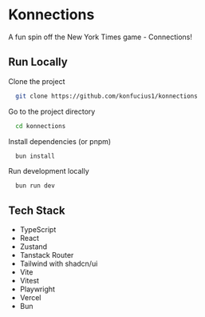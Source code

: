 # Konnections

A fun spin off the New York Times game - Connections!

## Run Locally

Clone the project

```bash
  git clone https://github.com/konfucius1/konnections
```

Go to the project directory

```bash
  cd konnections
```

Install dependencies (or pnpm)

```bash
  bun install
```

Run development locally

```base
  bun run dev
```

## Tech Stack

- TypeScript
- React
- Zustand
- Tanstack Router
- Tailwind with shadcn/ui
- Vite
- Vitest
- Playwright
- Vercel
- Bun
